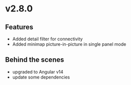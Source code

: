 # v2.8.0

## Features

- Added detail filter for connectivity
- Added minimap picture-in-picture in single panel mode

## Behind the scenes

- upgraded to Angular v14
- update some dependencies
